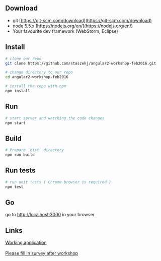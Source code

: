 ## Download

* git [https://git-scm.com/download](https://git-scm.com/download)
* node 5.5.x [https://nodejs.org/en/](https://nodejs.org/en/)
* Your favourite dev framework (WebStorm, Eclipse)

## Install

```bash
# clone our repo
git clone https://github.com/staszekj/angular2-workshop-feb2016.git

# change directory to our repo
cd angular2-workshop-feb2016

# install the repo with npm
npm install
```

## Run

```bash
# start server and watching the code changes
npm start
```

## Build

```bash
# Prepare `dist` directory 
npm run build
```

## Run tests

```bash
# run unit tests ( Chrome browser is required )
npm test
```


## Go
go to [http://localhost:3000](http://localhost:3000) in your browser

## Links

<a href="http://workshop.eltrue.com" target="_blank">Working application</a>  
<br>
<a href="https://docs.google.com/forms/d/1F5p51L3odByLJFABuBEmI8srDlO-7jND6jX8hOYrarg/viewform?c=0&w=1&usp=mail_form_link" target="_blank">Please fill in survey after workshop</a>


